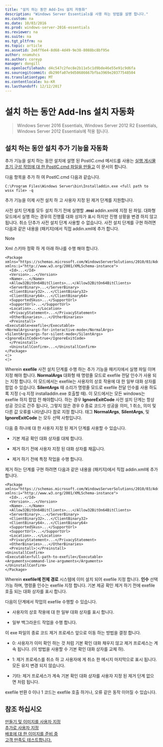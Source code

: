 ```yaml
---
title: "설치 하는 동안 Add-Ins 설치 자동화"
description: "Windows Server Essentials을 사용 하는 방법을 설명 합니다."
ms.custom: na
ms.date: 10/03/2016
ms.prod: windows-server-2016-essentials
ms.reviewer: na
ms.suite: na
ms.tgt_pltfrm: na
ms.topic: article
ms.assetid: 2e6ff6e4-8d68-4d49-9e38-8088bc8bf95e
author: nnamuhcs
ms.author: coreyp
manager: dongill
ms.openlocfilehash: d4c547c2fec8e2b11e5c1d9bde46e55e91c9d6fa
ms.sourcegitcommit: db290fa07e9d50686667bfba3969e20377548504
ms.translationtype: MT
ms.contentlocale: ko-KR
ms.lasthandoff: 12/12/2017
---
```

# <a name="automate-installation-of-add-ins-during-setup"></a>설치 하는 동안 Add-Ins 설치 자동화

>Windows Server 2016 Essentials, Windows Server 2012 R2 Essentials, Windows Server 2012 Essentials에 적용 됩니다.

##  <a name="BKMK_AddIns"></a>설치 하는 동안 설치 추가 기능을 자동화  
 추가 기능을 설치 하는 동안 설치에 설명 된 PostIC.cmd 메서드를 사용는 [실행 게시물 초기 구성 작업에 대 한 PostIC.cmd 파일을 만들고](Create-the-PostIC.cmd-File-for-Running-Post-Initial-Configuration-Tasks.md) 이 문서의 합니다.  
  
 다음 항목을 추가 하 여 PostIC.cmd 다음과 같습니다.  
  
```  
C:\Program Files\Windows Server\bin\Installaddin.exe <full path to wssx file> -q  
```  
  
 추가 기능을 이제 사전 설치 하 고 사용자 지정 된 제거 단계를 지원합니다.  
  
 사전 설치 단계를 모두 설치 하기 전에 실행할 **.msi** addin.xml에 지정 된 파일. 대화형 모드에서 실행 하는 경우의 진행률 대화 상자가 표시 하지만 진행 상황을 변경 하지 않고 됩니다. 취소 단추가 사전 설치 단계 사용할 수 없습니다. 사전 설치 단계를 구현 하려면 다음과 같은 내용을 (패키지)에서 직접 addin.xml에 추가 합니다.  
  
> [!NOTE]
>  Xml 스키마 정확 하 게 아래 하나를 수행 해야 합니다.  
  
```  
<Package xmlns="https://schemas.microsoft.com/WindowsServerSolutions/2010/03/Addins" xmlns:i="http://www.w3.org/2001/XMLSchema-instance">  
  <Id>...</Id>  
  <Version>...</Version>  
  <Name>...</Name>  
  <Allow32BitOn64BitClients>...</Allow32BitOn64BitClients>  
  <ServerBinary>...</ServerBinary>  
  <ClientBinary32>...</ClientBinary32>  
  <ClientBinary64>...</ClientBinary64>  
  <SupportedSkus>...</SupportUrl>    
  <SupportUrl>...</SupportUrl>  
  <Location>...</Location>    
  <PrivacyStatement>...</PrivacyStatement>  
  <OtherBinaries>...</OtherBinaries>   
  <Preinstall>  
<Executable>exefile</Executable>  
<NormalArgs>args-for-interactive-mode</NormalArgs>  
<SilentArgs>args-for-silent-mode</SilentArgs>  
<IgnoreExitCode>true</IgnoreExitCode>  
  </Preinstall>  
  <UninstallConfirm>...</UninstallConfirm>      
</Package>  
<¦>  
<¦>  
```  
  
 Wherein **exefile** 사전 설치 단계를 수행 하는 추가 기능을 패키지에서 실행 파일 이며 지정 해야 합니다. **NormalArgs** 대화형 때 명령줄 모드로 exefile 전달 인수가 사용 되는 지정 합니다. 이 모드에서는 exefile는 사용자의 상호 작용에 대 한 일부 대화 상자를 팝업 수 있습니다. **SilentArgs** 때 소리가 명령줄 모드로 exefile 전달 인수를 사용 하도록 지정 (-q 지정 installaddin.exe 호출할 때). 이 모드에서는 모든 windows는 exefile 하지 팝업 전 해야합니다. 하는 경우 **IgnoreExitCode** 사전 설치 단계는 항상 성공 것으로 간주 됩니다, 그렇지 않은 경우 0 종료 코드가 성공을 의미, 1 취소, 의미 및 다른 값 오류를 나타냅니다 참로 지정 합니다. 태그 **NormalArgs**, **SilentArgs**, 및 **IgnoreExitCode** 는 모두 선택 사항입니다.  
  
 다음 중 하나에 대 한 사용자 지정 된 제거 단계를 사용할 수 있습니다.  
  
-   기본 제공 확인 대화 상자를 대체 합니다.  
  
-   제거 하기 전에 사용자 지정 된 대화 상자를 채웁니다.  
  
-   제거 하기 전에 특정 작업을 수행 합니다.  
  
 제거 하는 단계를 구현 하려면 다음과 같은 내용을 (패키지)에서 직접 addin.xml에 추가 합니다.  
  
```  
<Package xmlns="https://schemas.microsoft.com/WindowsServerSolutions/2010/03/Addins" xmlns:i="http://www.w3.org/2001/XMLSchema-instance">  
  <Id>...</Id>  
  <Version>...</Version>  
  <Name>...</Name>  
  <Allow32BitOn64BitClients>...</Allow32BitOn64BitClients>  
  <ServerBinary>...</ServerBinary>  
  <ClientBinary32>...</ClientBinary32>  
  <ClientBinary64>...</ClientBinary64>  
  <SupportedSkus>...</SupportUrl>    
  <SupportUrl>...</SupportUrl>  
  <Location>...</Location>    
  <PrivacyStatement>...</PrivacyStatement>  
  <OtherBinaries>...</OtherBinaries>   
  <Preinstall>¦</Preinstall>  
<UninstallConfirm>  
<Executable>full-path-to-exefile</Executable>  
<Arguments>command-line-arguments</Arguments>  
</UninstallConfirm>  
</Package>  
```  
  
 Wherein **exefile에 전체 경로** 시스템에 이미 설치 되어 exefile 지정 합니다. **인수** 선택 가능 하며, 명령줄 인수는 exefile 지정 합니다. 기본 제공 확인 제거 하기 전에 exefile 호출 되는 대화 상자를 표시 합니다.  
  
 다음이 단계에서 작업의 exefile 수행할 수 있습니다.  
  
-   사용자의 상호 작용에 대 한 일부 대화 상자를 표시 합니다.  
  
-   일부 백그라운드 작업을 수행 합니다.  
  
 이 exe 파일의 종료 코드 제거 프로세스 앞으로 이동 하는 방법을 결정 합니다.  
  
-   0: 사용자가 이미 확인 하는 것 처럼 기본 확인 대화 채우지 않고 제거 프로세스는 계속 됩니다. (이 방법을 사용할 수 기본 확인 대화 상자를 교체 하).  
  
-   1: 제거 프로세스를 취소 하 고 사용자에 게 취소 한 메시지 마지막으로 표시 됩니다. 모든 유지 변경 되지 않습니다.  
  
-   기타: 제거 프로세스가 계속 기본 확인 대화 상자를 사용자 지정 된 제거 단계 없으면 처럼 됩니다.  
  
 exefile 반환 0 이나 1 코드는 exefile 호출 하거나, 오류 같은 동작 이어질 수 있습니다.  
  
## <a name="see-also"></a>참조 하십시오  
 [만들기 및 이미지를 사용자 지정](Creating-and-Customizing-the-Image.md)   
 [추가로 사용자 지정](Additional-Customizations.md)   
 [배포에 대 한 이미지를 준비 중](Preparing-the-Image-for-Deployment.md)   
 [고객 만족도 테스트합니다.](Testing-the-Customer-Experience.md)